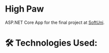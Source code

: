 # High Paw
ASP.NET Core App for the final project at [SoftUni](https://softuni.bg/).

# 🛠 Technologies Used:
